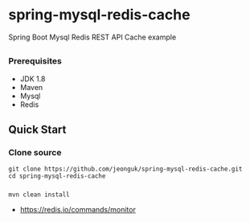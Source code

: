 # spring-mysql-redis-cache
Spring Boot Mysql Redis  REST API Cache example

##
### Prerequisites
- JDK 1.8
- Maven
- Mysql
- Redis

## Quick Start

### Clone source
```
git clone https://github.com/jeonguk/spring-mysql-redis-cache.git
cd spring-mysql-redis-cache
```

###
```
mvn clean install
```


- https://redis.io/commands/monitor

